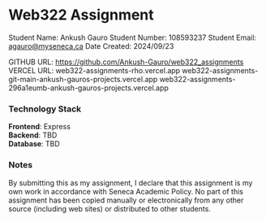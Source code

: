 # Web322 Assignment

Student Name:  Ankush Gauro
Student Number:  108593237
Student Email:  agauro@myseneca.ca
Date Created:  2024/09/23

GITHUB URL:  https://github.com/Ankush-Gauro/web322_assignments
VERCEL URL:  web322-assignments-rho.vercel.app
            web322-assignments-git-main-ankush-gauros-projects.vercel.app
            web322-assignments-296a1eumb-ankush-gauros-projects.vercel.app


### Technology Stack

**Frontend**:  Express  
**Backend**: TBD  
**Database**: TBD  

### Notes

By submitting this as my assignment, I declare that this assignment is my own work in accordance with Seneca Academic Policy. No part of this assignment has been copied manually or electronically from any other source (including web sites) or distributed to other students.
